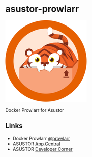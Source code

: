 # asustor-prowlarr

![Prowlarr](CONTROL/icon.png)

Docker Prowlarr for Asustor

## Links
* Docker Prowlarr [@prowlarr](https://docs.linuxserver.io/images/docker-prowlarr/)
* ASUSTOR [App Central](http://www.asustor.com/apps?lan=en)
* ASUSTOR [Developer Corner](http://developer.asustor.com/)